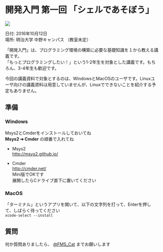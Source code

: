 # 開発入門 第一回 「シェルであそぼう」  

![](https://i.imgur.com/yTQt6Eq.png)  

日付: 2016年10月12日  
場所: 明治大学 中野キャンパス （教室未定）  

「開発入門」は、プログラミング環境の構築に必要な基礎知識を１から教える講義です。  
「もっとプログラミングしたい！」という1-2年生を対象とした講義です。もちろん、3-4年生も歓迎です。  

今回の講義資料で対象とするのは、WindowsとMacOSのユーザです。Linuxユーザ向けの講義資料は用意していませんが、Linuxでできないことを紹介する予定もありません。  

## 準備

### Windows

Msys2とCmderをインストールしておいてね  
**Msys2 ➔ Cmder** の順番で入れてね  

- Msys2  
  http://msys2.github.io/  

- Cmder  
  http://cmder.net/  
  Mini版でOKです  
  展開したらCドライブ直下に置いてください  

### MacOS  

「ターミナル」というアプリを開いて、以下の文字列を打って、Enterを押して、しばらく待ってください  
`xcode-select --install`  

## 質問

何か質問ありましたら、 [@FMS_Cat](https://twitter.com/fms_cat) までお願いします

